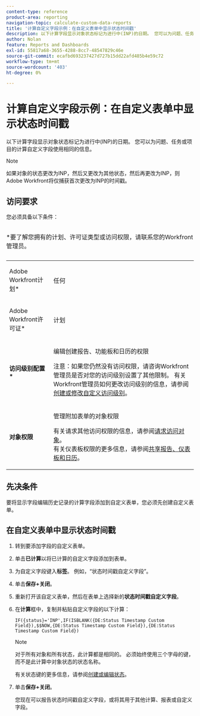 ```yaml
---
content-type: reference
product-area: reporting
navigation-topic: calculate-custom-data-reports
title: '计算自定义字段示例：在自定义表单中显示状态时间戳'
description: 以下计算字段显示对象状态标记为进行中(INP)的日期。 您可以为问题、任务或项目的计算自定义字段使用相同的信息。
author: Nolan
feature: Reports and Dashboards
exl-id: 55817a68-3655-4288-8cc7-48547829c46e
source-git-commit: ecafbd693237427d727b15dd22afd485b4e59c72
workflow-type: tm+mt
source-wordcount: '403'
ht-degree: 0%

---
```


# 计算自定义字段示例：在自定义表单中显示状态时间戳

以下计算字段显示对象状态标记为进行中(INP)的日期。 您可以为问题、任务或项目的计算自定义字段使用相同的信息。

>[!NOTE]
>
>如果对象的状态更改为INP，然后又更改为其他状态，然后再更改为INP，则Adobe Workfront将仅捕获首次更改为INP的时间戳。

## 访问要求

您必须具备以下条件：

<table style="table-layout:auto"> 
 <caption style="text-align: left;"> 
  <p>*要了解您拥有的计划、许可证类型或访问权限，请联系您的Workfront管理员。</p> 
 </caption> 
 <col> 
 </col> 
 <col> 
 </col> 
 <tbody> 
  <tr> 
   <td> <p>Adobe Workfront计划*</p> </td> 
   <td>任何</td> 
  </tr> 
  <tr> 
   <td> <p>Adobe Workfront许可证*</p> </td> 
   <td> <p>计划 </p> </td> 
  </tr> 
  <tr> 
   <td><strong>访问级别配置*</strong> </td> 
   <td> <p>编辑创建报告、功能板和日历的权限</p> <p>注意：如果您仍然没有访问权限，请咨询Workfront管理员是否对您的访问级别设置了其他限制。 有关Workfront管理员如何更改访问级别的信息，请参阅<a href="../../../administration-and-setup/add-users/configure-and-grant-access/create-modify-access-levels.md" class="MCXref xref">创建或修改自定义访问级别</a>。</p> </td> 
  </tr> 
  <tr> 
   <td> <p><strong>对象权限</strong> </p> </td> 
   <td> <p>管理附加表单的对象权限</p> <p>有关请求其他访问权限的信息，请参阅<a href="../../../workfront-basics/grant-and-request-access-to-objects/request-access.md" class="MCXref xref">请求访问对象</a>。<br>有关仪表板权限的更多信息，请参阅<a href="../../../workfront-basics/grant-and-request-access-to-objects/permissions-reports-dashboards-calendars.md" class="MCXref xref">共享报告、仪表板和日历</a>。</p> </td> 
  </tr> 
 </tbody> 
</table>

## 先决条件

要将显示字段编辑历史记录的计算字段添加到自定义表单，您必须先创建自定义表单。

## 在自定义表单中显示状态时间戳

1. 转到要添加字段的自定义表单。
1. 单击&#x200B;**已计算**&#x200B;以将已计算的自定义字段添加到表单。
1. 为自定义字段键入&#x200B;**标签**。 例如，“状态时间戳自定义字段”。
1. 单击&#x200B;**保存+关闭**。
1. 重新打开该自定义表单，然后在表单上选择新的&#x200B;**状态时间戳自定义字段**。
1. 在&#x200B;**计算**&#x200B;框中，复制并粘贴自定义字段的以下计算：

   ```
   IF({status}='INP',IF(ISBLANK({DE:Status Timestamp Custom Field}),$$NOW,{DE:Status Timestamp Custom Field}),{DE:Status Timestamp Custom Field})  
   ```

   >[!NOTE]
   >
   >对于所有对象和所有状态，此计算都是相同的。 必须始终使用三个字母的键，而不是此计算中对象状态的状态名称。
   >
   >有关状态键的更多信息，请参阅[创建或编辑状态](../../../administration-and-setup/customize-workfront/creating-custom-status-and-priority-labels/create-or-edit-a-status.md)。

1. 单击&#x200B;**保存+关闭**。

   您现在可以报告状态时间戳自定义字段，或将其用于其他计算、报表或自定义字段。
